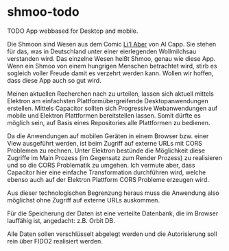 # shmoo-todo
TODO App webbased for Desktop and mobile. 

Die Shmoon sind Wesen aus dem Comic [Li'l Aber](https://de.m.wikipedia.org/wiki/Li%E2%80%99l_Abner) von Al Capp. Sie stehen 
für das, was in Deutschland unter einer eierlegenden Wollmilchsau verstanden wird. Das einzelne Wesen heißt Shmoo, genau wie diese App. Wenn ein Shmoo von einem hungrigen Menschen betrachtet wird, stirb es sogleich voller Freude damit es verzehrt werden kann. Wollen wir hoffen, dass diese App auch so gut wird. 

Meinen aktuellen Recherchen nach zu urteilen, lassen sich aktuell mittels Elektron am einfachsten Plattformübergreifende Desktopanwendungen erstellen. Mittels Capacitor sollten sich Progressive Webanwendungen auf mobile und Elektron Plattformen bereitstellen lassen. Somit dürfte es möglich sein, auf Basis eines Repositories alle Plattformen zu bedienen. 

Da die Anwendungen auf mobilen Geräten in einem Browser bzw. einer View ausgeführt werden, ist beim Zugriff auf externe URLs mit CORS Problemen zu rechnen. Unter Elektron bestünde die Möglichkeit diese Zugriffe im Main Prozess (im Gegensatz zum Render Prozess) zu realisieren und so die CORS Problematik zu umgehen. Ich vermute aber, dass Capacitor hier eine einfache Transformation durchführen wird, welche ebenso auch auf der Elektron Plattform CORS Probleme erzeugen wird. 

Aus dieser technologischen Begrenzung heraus muss die Anwendung also möglichst ohne Zugriff auf externe URLs auskommen. 

Für die Speicherung der Daten ist eine verteilte Datenbank, die im Browser lauffähig ist, angedacht: z.B. Orbit DB. 

Alle Daten sollen verschlüsselt abgelegt werden und die Autorisierung soll rein über FIDO2 realisiert werden. 


